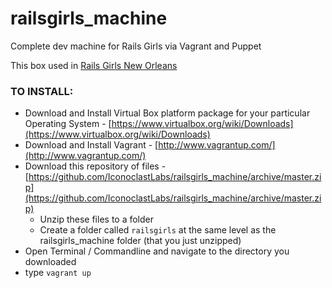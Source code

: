 railsgirls_machine
==================

Complete dev machine for Rails Girls via Vagrant and Puppet

This box used in [Rails Girls New Orleans](http://railsgirls.com/neworleans)

### TO INSTALL:
* Download and Install Virtual Box platform package for your particular Operating System - [https://www.virtualbox.org/wiki/Downloads](https://www.virtualbox.org/wiki/Downloads)
* Download and Install Vagrant - [http://www.vagrantup.com/](http://www.vagrantup.com/)
* Download this repository of files - [https://github.com/IconoclastLabs/railsgirls_machine/archive/master.zip](https://github.com/IconoclastLabs/railsgirls_machine/archive/master.zip)
  * Unzip these files to a folder
  * Create a folder called `railsgirls` at the same level as the railsgirls_machine folder (that you just unzipped)
* Open Terminal / Commandline and navigate to the directory you downloaded
* type `vagrant up`
